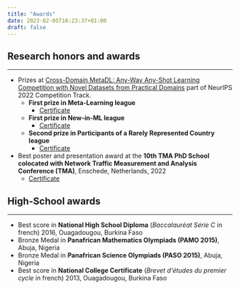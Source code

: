 ```yaml
---
title: "Awards"
date: 2023-02-05T16:23:37+01:00
draft: false
---
```


## Research honors and awards
---
 - Prizes at [Cross-Domain MetaDL: Any-Way Any-Shot Learning Competition with Novel Datasets from Practical Domains](https://metalearning.chalearn.org/) part of NeurIPS 2022 Competition Track.
   - **First prize in Meta-Learning league** 
     - <a href="../../files/awards/metaDL_award1_KY.pdf" target="_blank">Certificate</a>
   - **First prize in New-in-ML league** 
     - <a href="../../files/awards/metaDL_award2_KY.pdf" target="_blank">Certificate</a>
   - **Second prize in Participants of a Rarely Represented Country league** 
     - <a href="../../files/awards/metaDL_award3_KY.pdf" target="_blank">Certificate</a>
 - Best poster and presentation award at the **10th TMA PhD School colocated with Network Traffic Measurement and Analysis Conference (TMA)**, Enschede, Netherlands, 2022
   - <a href="../../files/awards/best_poster_TMA_KY.pdf" target="_blank">Certificate</a>



## High-School awards
---
 - Best score in **National High School Diploma** (*Baccalauréat Série C* in french) 2016, Ouagadougou, Burkina Faso
 - Bronze Medal in **Panafrican Mathematics Olympiads (PAMO 2015)**, Abuja, Nigeria
 - Bronze Medal in **Panafrican Science Olympiads (PASO 2015)**, Abuja, Nigeria
 - Best score in **National College Certificate** (*Brevet d'études du premier cycle* in french) 2013, Ouagadougou, Burkina Faso

